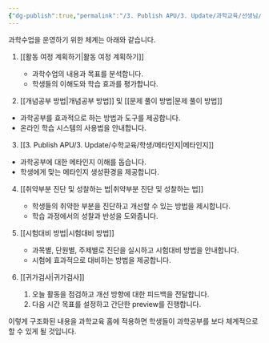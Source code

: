 ```yaml
---
{"dg-publish":true,"permalink":"/3. Publish APU/3. Update/과학교육/선생님/과학수업/","noteIcon":"","created":"","updated":""}
---
```


과학수업을 운영하기 위한 체계는 아래와 같습니다.

1. [[활동 여정 계획하기\|활동 여정 계획하기]]
   - 과학수업의 내용과 목표를 분석합니다.
   - 학생들의 이해도와 학습 효과를 평가합니다.

2.  [[개념공부 방법\|개념공부 방법]] 및 [[문제 풀이 방법\|문제 풀이 방법]]
   - 과학공부를 효과적으로 하는 방법과 도구를 제공합니다.
   - 온라인 학습 시스템의 사용법을 안내합니다.

 3. [[3. Publish APU/3. Update/수학교육/학생/메타인지\|메타인지]]
   - 과학공부에 대한 메타인지 이해를 돕습니다.
   - 학생에게 맞는 메타인지 생성환경을 제공합니다.

4. [[취약부분 진단 및 성찰하는 법\|취약부분 진단 및 성찰하는 법]]
   - 학생들의 취약한 부분을 진단하고 개선할 수 있는 방법을 제시합니다.
   - 학습 과정에서의 성찰과 반성을 도와줍니다.

5. [[시험대비 방법\|시험대비 방법]]
   - 과목별, 단원별, 주제별로 진단을 실시하고 시험대비 방법을 안내합니다.
   - 시험에 효과적으로 대비하는 방법을 제공합니다.

6. [[귀가검사\|귀가검사]]
	1. 오늘 활동을 점검하고 개선 방향에 대한 피드백을 전달합니다.
	2. 다음 시간 목표를 설정하고 간단한 preview를 진행합니다.

이렇게 구조화된 내용을 과학교육 홈에 적용하면 학생들이 과학공부를 보다 체계적으로 할 수 있게 될 것입니다.

